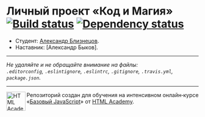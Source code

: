 # Личный проект «Код и Магия» [![Build status][travis-image]][travis-url] [![Dependency status][dependency-image]][dependency-url]

* Студент: [Александр Близнецов](https://up.htmlacademy.ru/javascript/4/user/91747).
* Наставник: [Александр Быков].

---

_Не удаляйте и не обращайте внимание на файлы:_<br>
_`.editorconfig`, `.eslintignore`, `.eslintrc`, `.gitignore`, `.travis.yml`, `package.json`._

---

<a href="https://htmlacademy.ru/intensive/javascript"><img align="left" width="50" height="50" title="HTML Academy" src="https://up.htmlacademy.ru/static/img/intensive/javascript/logo-for-github.svg"></a>

Репозиторий создан для обучения на интенсивном онлайн‑курсе «[Базовый JavaScript](https://htmlacademy.ru/intensive/javascript)» от [HTML Academy](https://htmlacademy.ru).

[travis-image]: https://travis-ci.org/htmlacademy-javascript/91747-code-and-magick.svg?branch=master
[travis-url]: https://travis-ci.org/htmlacademy-javascript/91747-code-and-magick
[dependency-image]: https://david-dm.org/htmlacademy-javascript/91747-code-and-magick.svg?style=flat-square
[dependency-url]: https://david-dm.org/htmlacademy-javascript/91747-code-and-magick
